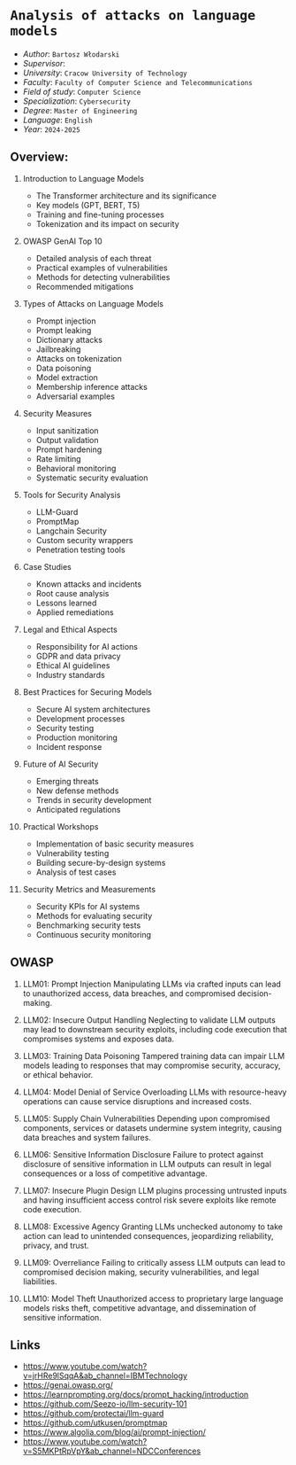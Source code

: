 # `Analysis of attacks on language models`

- _Author_: `Bartosz Włodarski`
- _Supervisor_:
- _University_: `Cracow University of Technology`
- _Faculty_: `Faculty of Computer Science and Telecommunications`
- _Field of study_: `Computer Science`
- _Specialization_: `Cybersecurity`
- _Degree_: `Master of Engineering`
- _Language_: `English`
- _Year_: `2024-2025`

## Overview:

1. Introduction to Language Models

   - The Transformer architecture and its significance
   - Key models (GPT, BERT, T5)
   - Training and fine-tuning processes
   - Tokenization and its impact on security

2. OWASP GenAI Top 10

   - Detailed analysis of each threat
   - Practical examples of vulnerabilities
   - Methods for detecting vulnerabilities
   - Recommended mitigations

3. Types of Attacks on Language Models

   - Prompt injection
   - Prompt leaking
   - Dictionary attacks
   - Jailbreaking
   - Attacks on tokenization
   - Data poisoning
   - Model extraction
   - Membership inference attacks
   - Adversarial examples

4. Security Measures

   - Input sanitization
   - Output validation
   - Prompt hardening
   - Rate limiting
   - Behavioral monitoring
   - Systematic security evaluation

5. Tools for Security Analysis

   - LLM-Guard
   - PromptMap
   - Langchain Security
   - Custom security wrappers
   - Penetration testing tools

6. Case Studies

   - Known attacks and incidents
   - Root cause analysis
   - Lessons learned
   - Applied remediations

7. Legal and Ethical Aspects

   - Responsibility for AI actions
   - GDPR and data privacy
   - Ethical AI guidelines
   - Industry standards

8. Best Practices for Securing Models

   - Secure AI system architectures
   - Development processes
   - Security testing
   - Production monitoring
   - Incident response

9. Future of AI Security

   - Emerging threats
   - New defense methods
   - Trends in security development
   - Anticipated regulations

10. Practical Workshops

    - Implementation of basic security measures
    - Vulnerability testing
    - Building secure-by-design systems
    - Analysis of test cases

11. Security Metrics and Measurements

    - Security KPIs for AI systems
    - Methods for evaluating security
    - Benchmarking security tests
    - Continuous security monitoring

## OWASP

1. LLM01: Prompt Injection
   Manipulating LLMs via crafted inputs can lead to unauthorized access, data breaches, and compromised decision-making.

2. LLM02: Insecure Output Handling
   Neglecting to validate LLM outputs may lead to downstream security exploits, including code execution that compromises systems and exposes data.

3. LLM03: Training Data Poisoning
   Tampered training data can impair LLM models leading to responses that may compromise security, accuracy, or ethical behavior.

4. LLM04: Model Denial of Service
   Overloading LLMs with resource-heavy operations can cause service disruptions and increased costs.

5. LLM05: Supply Chain Vulnerabilities
   Depending upon compromised components, services or datasets undermine system integrity, causing data breaches and system failures.

6. LLM06: Sensitive Information Disclosure
   Failure to protect against disclosure of sensitive information in LLM outputs can result in legal consequences or a loss of competitive advantage.

7. LLM07: Insecure Plugin Design
   LLM plugins processing untrusted inputs and having insufficient access control risk severe exploits like remote code execution.

8. LLM08: Excessive Agency
   Granting LLMs unchecked autonomy to take action can lead to unintended consequences, jeopardizing reliability, privacy, and trust.

9. LLM09: Overreliance
   Failing to critically assess LLM outputs can lead to compromised decision making, security vulnerabilities, and legal liabilities.

10. LLM10: Model Theft
    Unauthorized access to proprietary large language models risks theft, competitive advantage, and dissemination of sensitive information.

## Links

- https://www.youtube.com/watch?v=jrHRe9lSqqA&ab_channel=IBMTechnology
- https://genai.owasp.org/
- https://learnprompting.org/docs/prompt_hacking/introduction
- https://github.com/Seezo-io/llm-security-101
- https://github.com/protectai/llm-guard
- https://github.com/utkusen/promptmap
- https://www.algolia.com/blog/ai/prompt-injection/
- https://www.youtube.com/watch?v=S5MKPtRpVpY&ab_channel=NDCConferences
